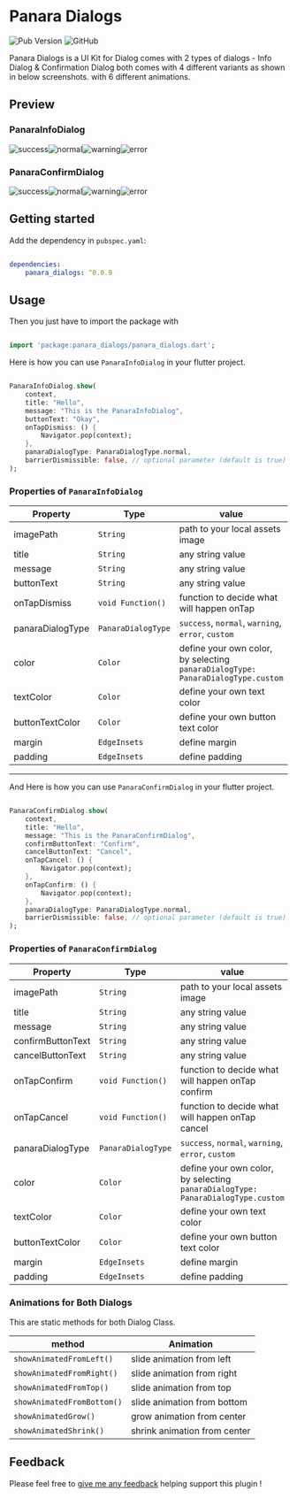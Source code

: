 # Panara Dialogs
![Pub Version](https://img.shields.io/pub/v/panara_dialogs?style=plastic) ![GitHub](https://img.shields.io/github/license/PanaraStudios/panaradialogs?style=plastic) 

Panara Dialogs is a UI Kit for Dialog comes with 2 types of dialogs - Info Dialog & Confirmation Dialog both comes with 4 different variants as shown in below screenshots. with 6 different animations.


## Preview

### PanaraInfoDialog

![success](https://raw.githubusercontent.com/PanaraStudios/panaradialogs/master/preview_images/info_success.png)![normal](https://raw.githubusercontent.com/PanaraStudios/panaradialogs/master/preview_images/info_normal.png)![warning](https://raw.githubusercontent.com/PanaraStudios/panaradialogs/master/preview_images/info_warning.png)![error](https://raw.githubusercontent.com/PanaraStudios/panaradialogs/master/preview_images/info_error.png)

### PanaraConfirmDialog
![success](https://raw.githubusercontent.com/PanaraStudios/panaradialogs/master/preview_images/confirm_success.png)![normal](https://raw.githubusercontent.com/PanaraStudios/panaradialogs/master/preview_images/confirm_normal.png)![warning](https://raw.githubusercontent.com/PanaraStudios/panaradialogs/master/preview_images/confirm_warning.png)![error](https://raw.githubusercontent.com/PanaraStudios/panaradialogs/master/preview_images/confirm_error.png)

  

## Getting started
Add the dependency in  `pubspec.yaml`:

```yaml

dependencies:
    panara_dialogs: ^0.0.9

```

## Usage

Then you just have to import the package with

```dart

import 'package:panara_dialogs/panara_dialogs.dart';

```


Here is how you can use `PanaraInfoDialog` in your flutter project.
```dart

PanaraInfoDialog.show(
    context, 
    title: "Hello",
    message: "This is the PanaraInfoDialog",
    buttonText: "Okay",
    onTapDismiss: () {
        Navigator.pop(context);
    },
    panaraDialogType: PanaraDialogType.normal,
    barrierDismissible: false, // optional parameter (default is true)
);

```

### Properties of `PanaraInfoDialog`
| Property | Type | value |
|--|--|--|
| imagePath | `String` | path to your local assets image  |
| title | `String` | any string value  |
| message | `String` | any string value  |
| buttonText | `String` | any string value  |
| onTapDismiss | `void Function()` | function to decide what will happen onTap  |
| panaraDialogType | `PanaraDialogType` | `success`, `normal`, `warning`, `error`, `custom`  |
| color | `Color` | define your own color, by selecting ```panaraDialogType: PanaraDialogType.custom```  |
| textColor | `Color` | define your own text color  |
| buttonTextColor | `Color` | define your own button text color  |
| margin | `EdgeInsets` | define margin  |
| padding | `EdgeInsets` | define padding  |

---
And Here is how you can use `PanaraConfirmDialog` in your flutter project.
```dart

PanaraConfirmDialog.show(
    context, 
    title: "Hello",
    message: "This is the PanaraConfirmDialog",
    confirmButtonText: "Confirm",
    cancelButtonText: "Cancel",
    onTapCancel: () {
        Navigator.pop(context);
    },
    onTapConfirm: () {
        Navigator.pop(context);
    },
    panaraDialogType: PanaraDialogType.normal,
    barrierDismissible: false, // optional parameter (default is true)
);

```

### Properties of `PanaraConfirmDialog`
| Property | Type | value |
|--|--|--|
| imagePath | `String` | path to your local assets image  |
| title | `String` | any string value  |
| message | `String` | any string value  |
| confirmButtonText | `String` | any string value  |
| cancelButtonText | `String` | any string value  |
| onTapConfirm | `void Function()` | function to decide what will happen onTap confirm |
| onTapCancel | `void Function()` | function to decide what will happen onTap cancel |
| panaraDialogType | `PanaraDialogType` | `success`, `normal`, `warning`, `error`, `custom`  |
| color | `Color` | define your own color, by selecting ```panaraDialogType: PanaraDialogType.custom```  |
| textColor | `Color` | define your own text color  |
| buttonTextColor | `Color` | define your own button text color  |
| margin | `EdgeInsets` | define margin  |
| padding | `EdgeInsets` | define padding  |


### Animations for Both Dialogs
This are static methods for both Dialog Class.

|method|Animation|
|--|--|
|`showAnimatedFromLeft()`|slide animation from left|
|`showAnimatedFromRight()`|slide animation from right|
|`showAnimatedFromTop()`|slide animation from top|
|`showAnimatedFromBottom()`|slide animation from bottom|
|`showAnimatedGrow()`|grow animation from center|
|`showAnimatedShrink()`|shrink animation from center|

  

## Feedback

Please feel free to  [give me any feedback](https://github.com/PanaraStudios/panaradialogs/issues)  helping support this plugin !